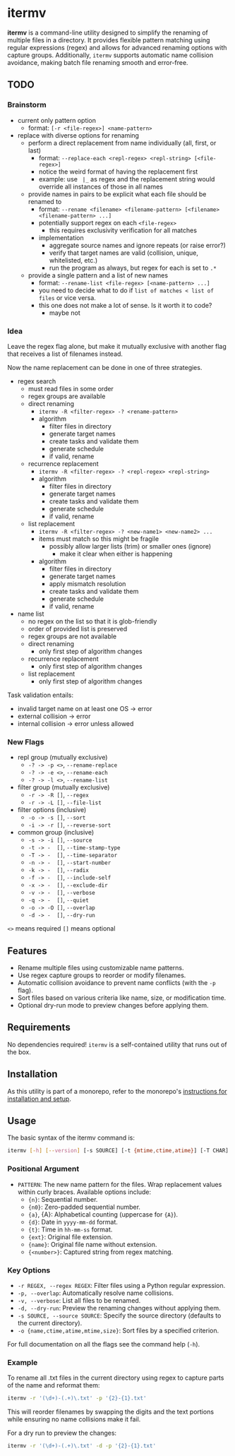 # itermv
**itermv** is a command-line utility designed to simplify the renaming of multiple files in a directory. It provides flexible pattern matching using regular expressions (regex) and allows for advanced renaming options with capture groups. Additionally, `itermv` supports automatic name collision avoidance, making batch file renaming smooth and error-free.

## TODO
### Brainstorm
- current only pattern option
  - format: `[-r <file-regex>] <name-pattern>`
- replace with diverse options for renaming
  - perform a direct replacement from name individually (all, first, or last)
    - format: `--replace-each <repl-regex> <repl-string> [<file-regex>]`
    - notice the weird format of having the replacement first
    - example: use ` |_` as regex and the replacement string would override all instances of those in all names
  - provide names in pairs to be explicit what each file should be renamed to
    - format: `--rename <filename> <filename-pattern> [<filename> <filename-pattern> ...]`
    - potentially support regex on each `<file-regex>`
      - this requires exclusivity verification for all matches
    - implementation
      - aggregate source names and ignore repeats (or raise error?)
      - verify that target names are valid (collision, unique, whitelisted, etc.)
      - run the program as always, but regex for each is set to `.*`
  - provide a single pattern and a list of new names
    - format: `--rename-list <file-regex> [<name-pattern> ...]`
    - you need to decide what to do if `list of matches < list of files` or vice versa.
    - this one does not make a lot of sense. Is it worth it to code?
      - maybe not

### Idea
Leave the regex flag alone, but make it mutually exclusive with another flag that receives a list of filenames instead.

Now the name replacement can be done in one of three strategies.
- regex search
  - must read files in some order
  - regex groups are available
  - direct renaming
    - `itermv -R <filter-regex> -? <rename-pattern>`
    - algorithm
      - filter files in directory
      - generate target names
      - create tasks and validate them
      - generate schedule
      - if valid, rename
  - recurrence replacement
    - `itermv -R <filter-regex> -? <repl-regex> <repl-string>`
    - algorithm
      - filter files in directory
      - generate target names
      - create tasks and validate them
      - generate schedule
      - if valid, rename
  - list replacement
    - `itermv -R <filter-regex> -? <new-name1> <new-name2> ...`
    - items must match so this might be fragile
      - possibly allow larger lists (trim) or smaller ones (ignore)
        - make it clear when either is happening
    - algorithm
      - filter files in directory
      - generate target names
      - apply mismatch resolution
      - create tasks and validate them
      - generate schedule
      - if valid, rename
- name list
  - no regex on the list so that it is glob-friendly
  - order of provided list is preserved
  - regex groups are not available
  - direct renaming
    - only first step of algorithm changes
  - recurrence replacement
    - only first step of algorithm changes
  - list replacement
    - only first step of algorithm changes

Task validation entails:
- invalid target name on at least one OS -> error
- external collision -> error
- internal collision -> error unless allowed

### New Flags
- repl group (mutually exclusive)
  - `-? -> -p <>`, `--rename-replace`
  - `-? -> -e <>`, `--rename-each`
  - `-? -> -l <>`, `--rename-list`
- filter group (mutually exclusive)
  - `-r -> -R []`, `--regex`
  - `-r -> -L []`, `--file-list`
- filter options (inclusive)
  - `-o -> -s []`, `--sort`
  - `-i -> -r []`, `--reverse-sort`
- common group (inclusive)
  - `-s -> -i []`, `--source`
  - `-t -> -  []`, `--time-stamp-type`
  - `-T -> -  []`, `--time-separator`
  - `-n -> -  []`, `--start-number`
  - `-k -> -  []`, `--radix`
  - `-f -> -  []`, `--include-self`
  - `-x -> -  []`, `--exclude-dir`
  - `-v -> -  []`, `--verbose`
  - `-q -> -  []`, `--quiet`
  - `-o -> -O []`, `--overlap`
  - `-d -> -  []`, `--dry-run`

`<>` means required `[]` means optional

## Features
- Rename multiple files using customizable name patterns.
- Use regex capture groups to reorder or modify filenames.
- Automatic collision avoidance to prevent name conflicts (with the `-p` flag).
- Sort files based on various criteria like name, size, or modification time.
- Optional dry-run mode to preview changes before applying them.

## Requirements
No dependencies required! `itermv` is a self-contained utility that runs out of the box.

## Installation
As this utility is part of a monorepo, refer to the monorepo's [instructions for installation and setup](../README.md).

## Usage
The basic syntax of the itermv command is:
```bash
itermv [-h] [--version] [-s SOURCE] [-t {mtime,ctime,atime}] [-T CHAR] [-n NUMBER] [-k NUMBER] [-r REGEX] [-f] [-x] [-o {name,ctime,atime,mtime,size}] [-i] [-v] [-q] [-p] [-d] PATTERN
```

### Positional Argument
- `PATTERN`: The new name pattern for the files. Wrap replacement values within curly braces. Available options include:
  - `{n}`: Sequential number.
  - `{n0}`: Zero-padded sequential number.
  - `{a}`, {A}: Alphabetical counting (uppercase for `{A}`).
  - `{d}`: Date in `yyyy-mm-dd` format.
  - `{t}`: Time in `hh-mm-ss` format.
  - `{ext}`: Original file extension.
  - `{name}`: Original file name without extension.
  - `{<number>}`: Captured string from regex matching.

### Key Options
- `-r REGEX, --regex REGEX`: Filter files using a Python regular expression.
- `-p, --overlap`: Automatically resolve name collisions.
- `-v, --verbose`: List all files to be renamed.
- `-d, --dry-run`: Preview the renaming changes without applying them.
- `-s SOURCE, --source SOURCE`: Specify the source directory (defaults to the current directory).
- `-o {name,ctime,atime,mtime,size}`: Sort files by a specified criterion.

For full documentation on all the flags see the command help (`-h`).

### Example
To rename all .txt files in the current directory using regex to capture parts of the name and reformat them:

```bash
itermv -r '(\d+)-(.+)\.txt' -p '{2}-{1}.txt'
```
This will reorder filenames by swapping the digits and the text portions while ensuring no name collisions make it fail.

For a dry run to preview the changes:
```bash
itermv -r '(\d+)-(.+)\.txt' -d -p '{2}-{1}.txt'
```
